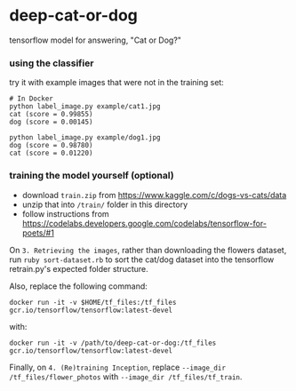 # deep-cat-or-dog

tensorflow model for answering, "Cat or Dog?"

### using the classifier

try it with example images that were not in the training set:

```
# In Docker
python label_image.py example/cat1.jpg
cat (score = 0.99855)
dog (score = 0.00145)

python label_image.py example/dog1.jpg
dog (score = 0.98780)
cat (score = 0.01220)
```

### training the model yourself (optional)

- download  `train.zip` from https://www.kaggle.com/c/dogs-vs-cats/data
- unzip that into `/train/` folder in this directory
- follow instructions from https://codelabs.developers.google.com/codelabs/tensorflow-for-poets/#1

On `3. Retrieving the images`, rather than downloading the flowers dataset, run `ruby sort-dataset.rb` to sort the cat/dog dataset into the tensorflow retrain.py's expected folder structure.

Also, replace the following command:

```
docker run -it -v $HOME/tf_files:/tf_files  gcr.io/tensorflow/tensorflow:latest-devel
```

with:

```
docker run -it -v /path/to/deep-cat-or-dog:/tf_files  gcr.io/tensorflow/tensorflow:latest-devel
```

Finally, on `4. (Re)training Inception`, replace `--image_dir /tf_files/flower_photos` with `--image_dir /tf_files/tf_train`.
